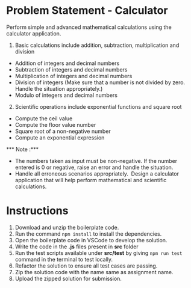 # Problem Statement - Calculator

Perform simple and advanced mathematical calculations using the calculator application.​

1. Basic calculations include addition, subtraction, multiplication and division​
- Addition of integers and decimal numbers​​
- Subtraction of integers and decimal numbers​
- Multiplication of integers and decimal numbers​
- Division of integers (Make sure that a number is not divided by zero. Handle the situation appropriately.)​
- Modulo of integers and decimal numbers​​

2. Scientific operations include exponential functions and square root ​
- Compute the ceil value​
- Compute the floor value number​
- Square root of a non-negative number
- Compute an exponential expression​

*** Note :***​
- The numbers taken as input must be non-negative. If the number entered is 0 or negative, raise an error and handle the situation.​
- Handle all erroneous scenarios appropriately.​
​
Design a calculator application that will help perform mathematical and scientific calculations.

# Instructions

1. Download and unzip the boilerplate code.
2. Run the command `npm install` to install the dependencies.
3. Open the boilerplate code in VSCode to develop the solution.
4. Write the code in the **.js** files present in **src** folder
5. Run the test scripts available under **src/test** by giving `npm run test` command in the terminal to test locally.
6. Refactor the solution to ensure all test cases are passing.
7. Zip the solution code with the name same as assignment name.
8. Upload the zipped solution for submission.
